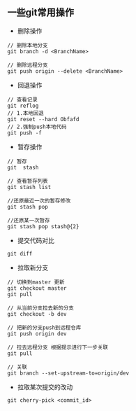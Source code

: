 ## 一些git常用操作

- 删除操作
```
// 删除本地分支
git branch -d <BranchName>

// 删除远程分支
git push origin --delete <BranchName>
```

- 回退操作
```
// 查看记录
git reflog
// 1.本地回退
git reset --hard Obfafd
// 2.强制push本地代码
git push -f
```

- 暂存操作

```
// 暂存
git  stash

// 查看暂存列表
git stash list

//还原最近一次的暂存修改
git stash pop

//还原某一次暂存
git stash pop stash@{2}

```

- 提交代码对比
```
git diff
```

- 拉取新分支
```
// 切换到master 更新
git checkout master
git pull

// 从当前分支拉去新的分支
git checkout -b dev

// 把新的分支push到远程仓库
git push origin dev

// 拉去远程分支 根据提示进行下一步关联
git pull

// 关联
git branch --set-upstream-to=origin/dev

```

- 拉取某次提交的改动
```
git cherry-pick <commit_id>

```


